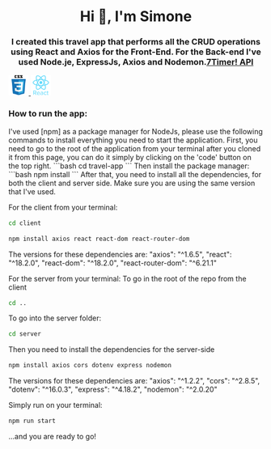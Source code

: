 <h1 align="center">Hi 👋, I'm Simone</h1>
<h3 align="center">I created this travel app that performs all the CRUD operations using React and Axios for the Front-End. For the Back-end I've used Node.je, ExpressJs, Axios and Nodemon.<a href="https://www.7timer.info/doc.php">7Timer! API</a></h3>

<a href="https://www.w3schools.com/css/" target="_blank" rel="noreferrer"> <img src="https://raw.githubusercontent.com/devicons/devicon/master/icons/css3/css3-original-wordmark.svg" alt="css3" width="40" height="40"/> </a>
<a href="https://reactjs.org/" target="_blank" rel="noreferrer"> <img src="https://raw.githubusercontent.com/devicons/devicon/master/icons/react/react-original-wordmark.svg" alt="react" width="40" height="40"/> </a>

<h3 align="left">How to run the app: </h3>
I've used [npm] as a package manager for NodeJs, please use the following commands to install everything you need to start the application.
First, you need to go to the root of the application from your terminal after you cloned it from this page, you can do it simply by clicking on the 'code' button on the top right.
```bash
cd travel-app
```
Then install the package manager:
```bash
npm install
```
After that, you need to install all the dependencies, for both the client and server side. Make sure you are using the same version that I've used.

For the client from your terminal:

```bash
cd client
```
```bash
npm install axios react react-dom react-router-dom
```

The versions for these dependencies are:
  "axios": "^1.6.5",
  "react": "^18.2.0",
  "react-dom": "^18.2.0",
  "react-router-dom": "^6.21.1"

For the server from your terminal:
To go in the root of the repo from the client
```bash
cd ..
```
To go into the server folder:
```bash
cd server
```
Then you need to install the dependencies for the server-side
```bash
npm install axios cors dotenv express nodemon
```

The versions for these dependencies are:
    "axios": "^1.2.2",
    "cors": "^2.8.5",
    "dotenv": "^16.0.3",
    "express": "^4.18.2",
    "nodemon": "^2.0.20"

<p align="left">Simply run on your terminal:</p>

```bash
npm run start
```

<p>...and you are ready to go! </p>

